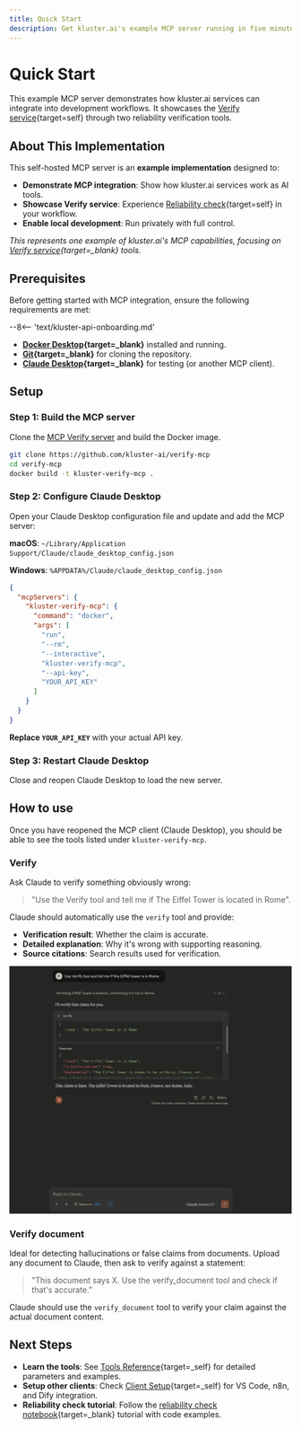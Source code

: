 ```yaml
---
title: Quick Start
description: Get kluster.ai's example MCP server running in five minutes with Docker to experience Verify service integration.
---
```


# Quick Start

This example MCP server demonstrates how kluster.ai services can integrate into development workflows. It showcases the [Verify service](/get-started/verify/reliability/overview){target=self} through two reliability verification tools.

## About This Implementation

This self-hosted MCP server is an **example implementation** designed to:

- **Demonstrate MCP integration**: Show how kluster.ai services work as AI tools.
- **Showcase Verify service**: Experience [Reliability check](/get-started/verify/reliability/overview/){target=self} in your workflow.
- **Enable local development**: Run privately with full control.

*This represents one example of kluster.ai's MCP capabilities, focusing on [Verify service](/get-started/verify/overview){target=_blank} tools.*

## Prerequisites

Before getting started with MCP integration, ensure the following requirements are met:

--8<-- 'text/kluster-api-onboarding.md'
- **[Docker Desktop](https://www.docker.com/products/docker-desktop/){target=_blank}** installed and running.
- **[Git](https://git-scm.com/){target=_blank}** for cloning the repository.
- **[Claude Desktop](https://claude.ai/download){target=_blank}** for testing (or another MCP client).

## Setup

### Step 1: Build the MCP server

Clone the [MCP Verify server](https://github.com/kluster-ai/verify-mcp) and build the Docker image.

```bash
git clone https://github.com/kluster-ai/verify-mcp
cd verify-mcp
docker build -t kluster-verify-mcp .
```

### Step 2: Configure Claude Desktop

Open your Claude Desktop configuration file and update and add the MCP server:

**macOS**: `~/Library/Application Support/Claude/claude_desktop_config.json`

**Windows**: `%APPDATA%/Claude/claude_desktop_config.json`

```json
{
  "mcpServers": {
    "kluster-verify-mcp": {
      "command": "docker",
      "args": [
        "run",
        "--rm",
        "--interactive",
        "kluster-verify-mcp",
        "--api-key",
        "YOUR_API_KEY"
      ]
    }
  }
}
```

**Replace `YOUR_API_KEY`** with your actual API key.

### Step 3: Restart Claude Desktop

Close and reopen Claude Desktop to load the new server.

## How to use

Once you have reopened the MCP client (Claude Desktop), you should be able to see the tools listed under `kluster-verify-mcp`.

### Verify 

Ask Claude to verify something obviously wrong:

> "Use the Verify tool and tell me if The Eiffel Tower is located in Rome".

Claude should automatically use the `verify` tool and provide:

- **Verification result**: Whether the claim is accurate.
- **Detailed explanation**: Why it's wrong with supporting reasoning.
- **Source citations**: Search results used for verification.

![Verify MCP tool demo](/images/get-started/mcp/claude_desktop_verify_claim.webp)

### Verify document

Ideal for detecting hallucinations or false claims from documents. Upload any document to Claude, then ask to verify against a statement:

> "This document says X. Use the verify_document tool and check if that's accurate."

Claude should use the `verify_document` tool to verify your claim against the actual document content.

## Next Steps

- **Learn the tools**: See [Tools Reference](/get-started/mcp/self-hosted/tools/){target=\_self} for detailed parameters and examples.
- **Setup other clients**: Check [Client Setup](/get-started/mcp/self-hosted/clients/){target=\_self} for VS Code, n8n, and Dify integration.
- **Reliability check tutorial**: Follow the [reliability check notebook](/tutorials/klusterai-api/reliability-check){target=\_blank} tutorial with code examples.

